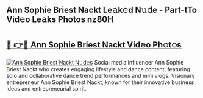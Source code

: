 ## Ann Sophie Briest Nackt Le𝚊k𝚎d N𝚞𝚍e - Part-tTo Vid𝚎o Le𝚊ks Photos nz80H

# <h2><a href="http://fb4yya.evod.top/?m=Ann+Sophie+Briest+Nackt">🔗 👉🔴 Ann Sophie Briest Nackt Vid𝚎o Ph𝚘t𝚘s</a></h2>

[![Ann Sophie Briest Nackt N𝚞d𝚎s](https://i.imgur.com/8V9OHl7.gif)](http://fb4yya.evod.top/?m=Ann+Sophie+Briest+Nackt)
Social media influencer Ann Sophie Briest Nackt who creates engaging lifestyle and dance content, featuring solo and collaborative dance trend performances and mini vlogs. Visionary entrepreneur Ann Sophie Briest Nackt, known for their innovative business ideas and entrepreneurial spirit. 
